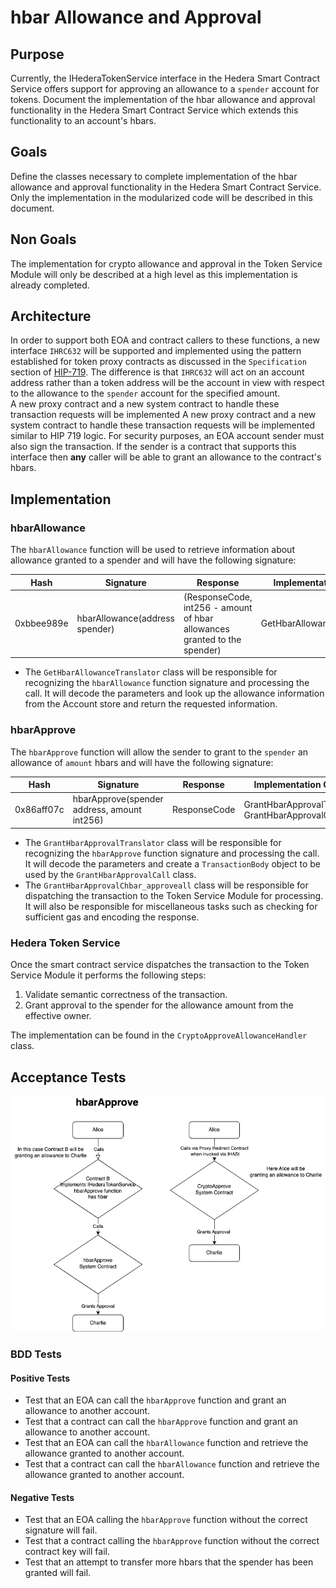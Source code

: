 # hbar Allowance and Approval

## Purpose

Currently, the IHederaTokenService interface in the Hedera Smart Contract Service offers support for approving an allowance to a `spender` account for tokens.
Document the implementation of the hbar allowance and approval functionality in the Hedera Smart Contract Service which extends this functionality to an account's hbars.

## Goals

Define the classes necessary to complete implementation of the hbar allowance and approval functionality in the Hedera Smart Contract Service.  Only the implementation in the modularized code will be described in this document.

## Non Goals

The implementation for crypto allowance and approval in the Token Service Module will only be described at a high level as this implementation is already completed.

## Architecture

In order to support both EOA and contract callers to these functions, a new interface `IHRC632` will be supported and implemented using the pattern established for token proxy contracts as discussed in the `Specification` section of [HIP-719](https://hips.hedera.com/hip/hip-719). 
The difference is that `IHRC632` will act on an account address rather than a token address will be the account in view with respect to the allowance to the `spender` account for the specified amount.  
A new proxy contract and a new system contract to handle these transaction requests will be implemented A new proxy contract and a new system contract to handle these transaction requests will be implemented similar to HIP 719 logic.
For security purposes, an EOA account sender must also sign the transaction.  If the sender is a contract that supports this interface then **any** caller will be able to grant an allowance to the contract's hbars.

## Implementation

### hbarAllowance

The `hbarAllowance` function will be used to retrieve information about allowance granted to a spender and will have the following signature:

| Hash       | Signature                      | Response                                                                  | Implementation Class       |
|------------|--------------------------------|---------------------------------------------------------------------------|----------------------------|
| 0xbbee989e | hbarAllowance(address spender) | (ResponseCode, int256 - amount of hbar allowances granted to the spender) | GetHbarAllowanceTranslator |

- The `GetHbarAllowanceTranslator` class will be responsible for recognizing the `hbarAllowance` function signature and processing the call.  It will decode the parameters and look up the allowance information from the Account store and return the requested information.  

### hbarApprove

The `hbarApprove` function will allow the sender to grant to the `spender` an allowance of `amount` hbars and will have the following signature:

| Hash       | Signature                                   | Response     | Implementation Classes                             |
|------------|---------------------------------------------|--------------|----------------------------------------------------|
| 0x86aff07c | hbarApprove(spender address, amount int256) | ResponseCode | GrantHbarApprovalTranslator, GrantHbarApprovalCall |

- The `GrantHbarApprovalTranslator` class will be responsible for recognizing the `hbarApprove` function signature and processing the call.  It will decode the parameters and create a `TransactionBody` object to be used by the `GrantHbarApprovalCall` class.
- The `GrantHbarApprovalChbar_approveall` class will be responsible for dispatching the transaction to the Token Service Module for processing.  It will also be responsible for miscellaneous tasks such as checking for sufficient gas and encoding the response.


### Hedera Token Service

Once the smart contract service dispatches the transaction to the Token Service Module it performs the following steps:

1. Validate semantic correctness of the transaction.
2. Grant approval to the spender for the allowance amount from the effective owner.

The implementation can be found in the `CryptoApproveAllowanceHandler` class.

## Acceptance Tests

![image info](./hbar_approve.drawio.png)


### BDD Tests

#### Positive Tests
- Test that an EOA can call the `hbarApprove` function and grant an allowance to another account.
- Test that a contract can call the `hbarApprove` function and grant an allowance to another account.
- Test that an EOA can call the `hbarAllowance` function and retrieve the allowance granted to another account.
- Test that a contract can call the `hbarAllowance` function and retrieve the allowance granted to another account.

#### Negative Tests
- Test that an EOA calling the `hbarApprove` function without the correct signature will fail.
- Test that a contract calling the `hbarApprove` function without the correct contract key will fail.
- Test that an attempt to transfer more hbars that the spender has been granted will fail.


